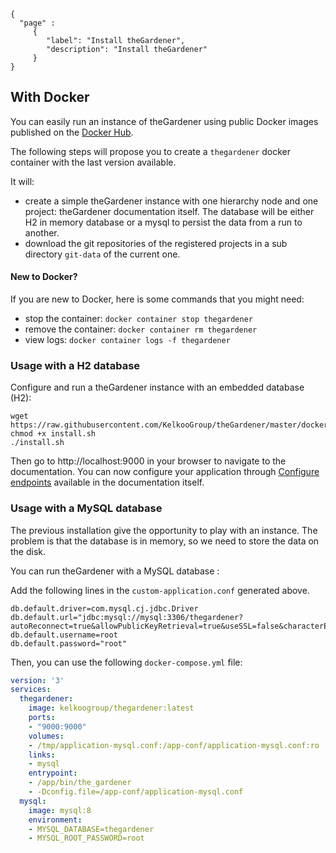 ```thegardener
{
  "page" :
     {
        "label": "Install theGardener",
        "description": "Install theGardener"
     }
}
```

## With Docker

You can easily run an instance of theGardener using public Docker images published 
on the [Docker Hub](https://hub.docker.com/r/kelkoogroup/thegardener/tags).

The following steps will propose you to create a `thegardener` docker container with the last version available.

It will: 
- create a simple theGardener instance with one hierarchy node and one project: theGardener documentation itself. The database will be either H2 in memory database or a mysql to persist the data from a run to another.
- download the git repositories of the registered projects in a sub directory `git-data` of the current one. 

#### New to Docker?

If you are new to Docker, here is some commands that you might need:
- stop the container: `docker container stop thegardener`
- remove the container: `docker container rm thegardener`
- view logs: `docker container logs -f thegardener`

### Usage with a H2 database

Configure and run a theGardener instance with an embedded database (H2):

```shell script
wget https://raw.githubusercontent.com/KelkooGroup/theGardener/master/docker/install.sh
chmod +x install.sh
./install.sh
```

Then go to http://localhost:9000 in your browser to navigate to the documentation.
You can now configure your application through [Configure endpoints](http://localhost:9000/app/documentation/navigate/_tools/theGardener/_/_Admin/Configure) available in the documentation itself.


### Usage with a MySQL database

The previous installation give the opportunity to play with an instance. The problem is that the database is in memory, so we need to store the data on the disk.  

You can run theGardener with a MySQL database :

Add the following lines in the `custom-application.conf` generated above.
```
db.default.driver=com.mysql.cj.jdbc.Driver
db.default.url="jdbc:mysql://mysql:3306/thegardener?autoReconnect=true&allowPublicKeyRetrieval=true&useSSL=false&characterEncoding=utf8&useUnicode=true&useJDBCCompliantTimezoneShift=true&useLegacyDatetimeCode=false&serverTimezone=UTC"
db.default.username=root
db.default.password="root"
```

Then, you can use the following `docker-compose.yml` file:
```yaml
version: '3'
services:
  thegardener:
    image: kelkoogroup/thegardener:latest
    ports:
    - "9000:9000"
    volumes:
    - /tmp/application-mysql.conf:/app-conf/application-mysql.conf:ro
    links:
    - mysql
    entrypoint:
    - /app/bin/the_gardener
    - -Dconfig.file=/app-conf/application-mysql.conf
  mysql:
    image: mysql:8
    environment:
    - MYSQL_DATABASE=thegardener
    - MYSQL_ROOT_PASSWORD=root
```
